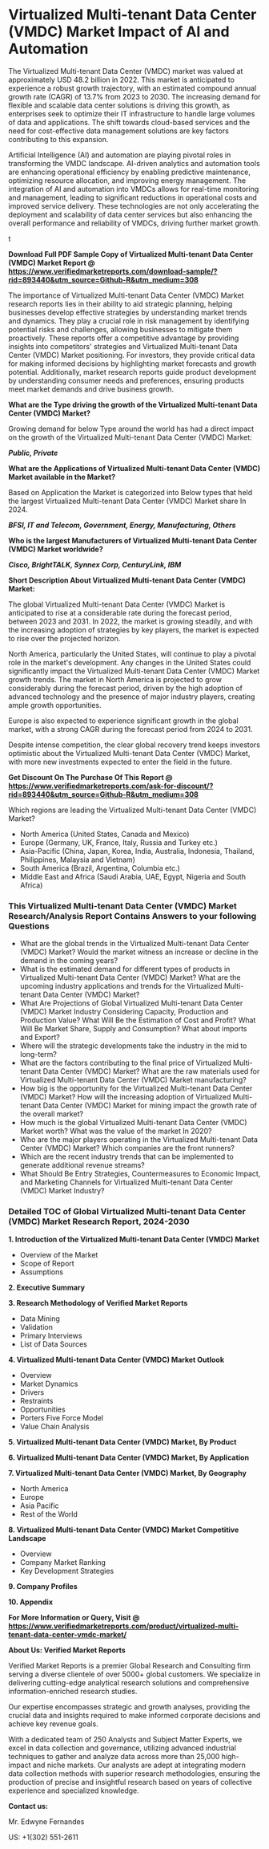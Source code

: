 <meta name="title" content="Global Virtualized Multi-tenant Data Center (VMDC) Market Impact of AI and Automation"><meta name="description" content="The Virtualized Multi-tenant Data Center (VMDC) market was valued at approximately USD 48.2 billion in 2022. This market is anticipated to experience a robust growth t"><meta name="title" content="Virtualized Multi-tenant Data Center (VMDC) Market Size, Share, Scope, Trends, Growth, Opportunities, Analysis, Forecast"><h1>Virtualized Multi-tenant Data Center (VMDC) Market Impact of AI and Automation</h1><p>The Virtualized Multi-tenant Data Center (VMDC) market was valued at approximately USD 48.2 billion in 2022. This market is anticipated to experience a robust growth trajectory, with an estimated compound annual growth rate (CAGR) of 13.7% from 2023 to 2030. The increasing demand for flexible and scalable data center solutions is driving this growth, as enterprises seek to optimize their IT infrastructure to handle large volumes of data and applications. The shift towards cloud-based services and the need for cost-effective data management solutions are key factors contributing to this expansion.</p><p>Artificial Intelligence (AI) and automation are playing pivotal roles in transforming the VMDC landscape. AI-driven analytics and automation tools are enhancing operational efficiency by enabling predictive maintenance, optimizing resource allocation, and improving energy management. The integration of AI and automation into VMDCs allows for real-time monitoring and management, leading to significant reductions in operational costs and improved service delivery. These technologies are not only accelerating the deployment and scalability of data center services but also enhancing the overall performance and reliability of VMDCs, driving further market growth.</p>t</p><p id="" class=""><strong>Download Full PDF Sample Copy of Virtualized Multi-tenant Data Center (VMDC) Market Report @ <a href="https://www.verifiedmarketreports.com/download-sample/?rid=893440&utm_source=Github-R&utm_medium=308" target="_blank">https://www.verifiedmarketreports.com/download-sample/?rid=893440&utm_source=Github-R&utm_medium=308</a></strong></p><p>The importance of&nbsp;Virtualized Multi-tenant Data Center (VMDC) Market research reports lies in their ability to aid strategic planning, helping businesses develop effective strategies by understanding market trends and dynamics. They play a crucial role in risk management by identifying potential risks and challenges, allowing businesses to mitigate them proactively. These reports offer a competitive advantage by providing insights into competitors' strategies and Virtualized Multi-tenant Data Center (VMDC) Market positioning. For investors, they provide critical data for making informed decisions by highlighting market forecasts and growth potential. Additionally, market research reports guide product development by understanding consumer needs and preferences, ensuring products meet market demands and drive business growth.</p><p><strong>What are the&nbsp;Type driving the growth of the Virtualized Multi-tenant Data Center (VMDC) Market?</strong></p><p id="" class="">Growing demand for below Type around the world has had a direct impact on the growth of the Virtualized Multi-tenant Data Center (VMDC) Market:</p><em><strong>Public, Private</strong></em></p><strong>What are the&nbsp;Applications&nbsp;of Virtualized Multi-tenant Data Center (VMDC) Market available in the Market?</strong></p><p id="" class="">Based on Application the Market is categorized into Below types that held the largest Virtualized Multi-tenant Data Center (VMDC) Market share In 2024.</p><em><strong>BFSI, IT and Telecom, Government, Energy, Manufacturing, Others</strong></em></p><strong>Who is the largest Manufacturers of Virtualized Multi-tenant Data Center (VMDC) Market worldwide?</strong></p><p><em><strong>Cisco, BrightTALK, Synnex Corp, CenturyLink, IBM</strong></em></p><p id="" class=""><strong>Short Description About Virtualized Multi-tenant Data Center (VMDC) Market:</strong></p><p>The global Virtualized Multi-tenant Data Center (VMDC) Market is anticipated to rise at a considerable rate during the forecast period, between 2023 and 2031. In 2022, the market is growing steadily, and with the increasing adoption of strategies by key players, the market is expected to rise over the projected horizon.</p><p>North America, particularly the United States, will continue to play a pivotal role in the market's development. Any changes in the United States could significantly impact the Virtualized Multi-tenant Data Center (VMDC) Market growth trends. The market in North America is projected to grow considerably during the forecast period, driven by the high adoption of advanced technology and the presence of major industry players, creating ample growth opportunities.</p><p>Europe is also expected to experience significant growth in the global market, with a strong CAGR during the forecast period from 2024 to 2031.</p><p>Despite intense competition, the clear global recovery trend keeps investors optimistic about the Virtualized Multi-tenant Data Center (VMDC) Market, with more new investments expected to enter the field in the future.</p><p id="" class=""><strong>Get Discount On The Purchase Of This Report @ <a href="https://www.verifiedmarketreports.com/ask-for-discount/?rid=893440&utm_source=Github-R&utm_medium=308" target="_blank">https://www.verifiedmarketreports.com/ask-for-discount/?rid=893440&utm_source=Github-R&utm_medium=308</a></strong></p>Which regions are leading the Virtualized Multi-tenant Data Center (VMDC) Market?</p><ul><li>North America (United States, Canada and Mexico)</li><li>Europe (Germany, UK, France, Italy, Russia and Turkey etc.)</li><li>Asia-Pacific (China, Japan, Korea, India, Australia, Indonesia, Thailand, Philippines, Malaysia and Vietnam)</li><li>South America (Brazil, Argentina, Columbia etc.)</li><li>Middle East and Africa (Saudi Arabia, UAE, Egypt, Nigeria and South Africa)</li></ul><h3 id="" class="">This Virtualized Multi-tenant Data Center (VMDC) Market Research/Analysis Report Contains Answers to your following Questions</h3><ul><li>What are the global trends in the Virtualized Multi-tenant Data Center (VMDC) Market? Would the market witness an increase or decline in the demand in the coming years?</li><li>What is the estimated demand for different types of products in Virtualized Multi-tenant Data Center (VMDC) Market? What are the upcoming industry applications and trends for the Virtualized Multi-tenant Data Center (VMDC) Market?</li><li>What Are Projections of Global Virtualized Multi-tenant Data Center (VMDC) Market Industry Considering Capacity, Production and Production Value? What Will Be the Estimation of Cost and Profit? What Will Be Market Share, Supply and Consumption? What about imports and Export?</li><li>Where will the strategic developments take the industry in the mid to long-term?</li><li>What are the factors contributing to the final price of Virtualized Multi-tenant Data Center (VMDC) Market? What are the raw materials used for Virtualized Multi-tenant Data Center (VMDC) Market manufacturing?</li><li>How big is the opportunity for the Virtualized Multi-tenant Data Center (VMDC) Market? How will the increasing adoption of Virtualized Multi-tenant Data Center (VMDC) Market for mining impact the growth rate of the overall market?</li><li>How much is the global Virtualized Multi-tenant Data Center (VMDC) Market worth? What was the value of the market In 2020?</li><li>Who are the major players operating in the Virtualized Multi-tenant Data Center (VMDC) Market? Which companies are the front runners?</li><li>Which are the recent industry trends that can be implemented to generate additional revenue streams?</li><li>What Should Be Entry Strategies, Countermeasures to Economic Impact, and Marketing Channels for Virtualized Multi-tenant Data Center (VMDC) Market Industry?</li></ul><h3 id="" class="">Detailed TOC of Global Virtualized Multi-tenant Data Center (VMDC) Market Research Report, 2024-2030</h3><p id="" class=""><strong>1. Introduction of the Virtualized Multi-tenant Data Center (VMDC) Market</strong></p><ul><li>Overview of the Market</li><li>Scope of Report</li><li>Assumptions</li></ul><p id="" class=""><strong>2. Executive Summary</strong></p><p id="" class=""><strong>3. Research Methodology of Verified Market Reports</strong></p><ul><li>Data Mining</li><li>Validation</li><li>Primary Interviews</li><li>List of Data Sources</li></ul><p id="" class=""><strong>4. Virtualized Multi-tenant Data Center (VMDC) Market Outlook</strong></p><ul><li>Overview</li><li>Market Dynamics</li><li>Drivers</li><li>Restraints</li><li>Opportunities</li><li>Porters Five Force Model</li><li>Value Chain Analysis</li></ul><p id="" class=""><strong>5. Virtualized Multi-tenant Data Center (VMDC) Market, By Product</strong></p><p id="" class=""><strong>6. Virtualized Multi-tenant Data Center (VMDC) Market, By Application</strong></p><p id="" class=""><strong>7. Virtualized Multi-tenant Data Center (VMDC) Market, By Geography</strong></p><ul><li>North America</li><li>Europe</li><li>Asia Pacific</li><li>Rest of the World</li></ul><p id="" class=""><strong>8. Virtualized Multi-tenant Data Center (VMDC) Market Competitive Landscape</strong></p><ul><li>Overview</li><li>Company Market Ranking</li><li>Key Development Strategies</li></ul><p id="" class=""><strong>9. Company Profiles</strong></p><p id="" class=""><strong>10. Appendix</strong></p><p id="" class=""><strong>For More Information or Query, Visit @ <a href="https://www.verifiedmarketreports.com/product/virtualized-multi-tenant-data-center-vmdc-market/" target="_blank">https://www.verifiedmarketreports.com/product/virtualized-multi-tenant-data-center-vmdc-market/</a></strong></p><p id="" class=""><strong>About Us: Verified Market Reports</strong></p><p id="" class="">Verified Market Reports is a premier Global Research and Consulting firm serving a diverse clientele of over 5000+ global customers. We specialize in delivering cutting-edge analytical research solutions and comprehensive information-enriched research studies.</p><p id="" class="">Our expertise encompasses strategic and growth analyses, providing the crucial data and insights required to make informed corporate decisions and achieve key revenue goals.</p><p id="" class="">With a dedicated team of 250 Analysts and Subject Matter Experts, we excel in data collection and governance, utilizing advanced industrial techniques to gather and analyze data across more than 25,000 high-impact and niche markets. Our analysts are adept at integrating modern data collection methods with superior research methodologies, ensuring the production of precise and insightful research based on years of collective experience and specialized knowledge.</p><p id="" class=""><strong>Contact us:</strong></p><p id="" class="">Mr. Edwyne Fernandes</p><p id="" class="">US: +1(302) 551-2611</p>